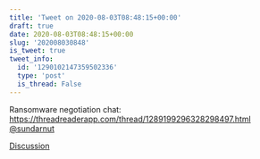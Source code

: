 ```yaml
---
title: 'Tweet on 2020-08-03T08:48:15+00:00'
draft: true
date: 2020-08-03T08:48:15+00:00
slug: '202008030848'
is_tweet: true
tweet_info:
  id: '1290102147359502336'
  type: 'post'
  is_thread: False
---
```




Ransomware negotiation chat: <https://threadreaderapp.com/thread/1289199296328298497.html> [@sundarnut](https://x.com/sundarnut)

[Discussion](https://x.com/sytelus/status/1290102147359502336)

